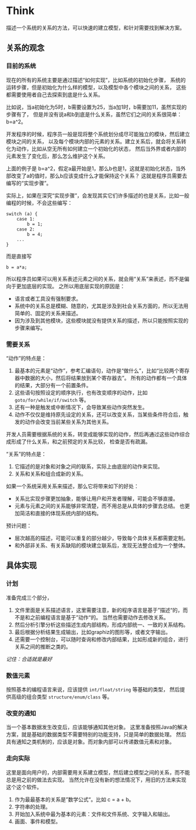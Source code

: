 # Think

描述一个系统的关系的方法，可以快速的建立模型，和针对需要找到解决方案。

## 关系的观念

### 目前的系统

现在的所有的系统主要是通过描述“如何实现”，比如系统的初始化步骤，
系统的运转步骤，但是初始化为什么样的模型，以及模型中各个模块之间的关系，
这些都需要使用者自己去探索到底是什么关系。

比如说，当a初始化为5时，b需要设置为25，当a加1时，b需要加11，虽然实现的步骤有了，
但是并没有说a和b到底是什么关系，虽然它们之间的关系很简单：b=a^2。

开发程序的时候，程序员一般是现将整个系统划分成尽可能独立的模块，然后建立模块之间的关系，
以及每个模块内部的元素的关系。建立关系后，就会将关系转化为动作，比如从空无所有如何建立一个初始化的状态，
然后当外界或者内部的元素发生了变化后，那么怎么维护这个关系。

上面的例子是 b=a^2，假定a最开始是1，那么b也是1，这就是初始化状态，当外部改变了a的值时，那么b应该变成什么才能保持这个关系？
这就是程序员需要去编写的“实现步骤”。

实际上，如果在深究“实现步骤”，会发现其实它们许多描述的也是关系，比如一般编程的时候，不会这些编写：

```
switch (a) {
    case 1:
        b = 1;
    case 2:
        b = 4;
    ...
}
```

而是直接写

```
b = a*a;
```

所以程序员如果可以用关系表述元素之间的关系，就会用“关系”来表述，而不是偏向于更加底层的实现。
之所以用底层实现的原因是：

* 语言或者工具没有强制要求。
* 系统中的关系总是模糊、随意的，尤其是涉及到社会关系方面的，所以无法用简单的、固定的关系来描述。
* 因为涉及到其他模块，这些模块就没有提供关系的描述，所以只能按照实现的步骤来编写。

### 需要关系

“动作”的特点是：

1. 最基本的元素是“动作”，参考汇编语句，动作是“做什么”，比如“比较两个寄存器中数据的大小，然后将结果放到某个寄存器去”。
    所有的动作都有一个具体的结果，大部分有一个前置条件。
1. 这些语句按照设定的顺序执行，也有改变顺序的动作，比如 `goto/for/while/if/switch` 等。
1. 还有一种是触发或中断情况下，会导致某些动作突然发生。
1. 动作不仅仅是维持原先设定的关系，还可以改变关系，当某些条件符合后，触发的动作会改变当前某些关系为其他关系。

开发人员需要根据系统的关系，转变成能够实现的动作，然后再通过这些动作综合成形成了什么关系，和之前预定的关系比较，
检查是否有疏漏。

“关系”的特点是：

1. 它描述的是对象和对象之间的联系，实际上由底层的动作来实现。
1. 关系和关系和组合成新的关系。

如果一个系统采用关系来描述，那么它将带来如下的好处：

* 关系比实现步骤更加抽象，能够让用户和开发者理解，可能会不够直接。
* 元素与元素之间的关系能够非常清楚，而不用总是从具体的步骤去总结。
  也更加简洁和直接的体现系统内部的结构。

预计问题：
* 层次越高的描述，可能可以重复的部分越少，导致每个具体关系都需要定制。
* 和外部非关系、有关系缺陷的模块建立联系后，发现无法整合成为一个整体。

## 具体实现

### 计划

准备完成三个部分，
1. 文件里面是关系描述语言，这里需要注意，新的程序语言是基于”描述“的，而不是和之前编程语言是基于”动作“的。
   当然也需要动作去修改关系。
1. 然后分析引擎分析这些描述生成内部结构，形成内部统一、一致的关系结构。
1. 最后根据分析结果生成输出，比如graphiz的图形等，或者文字输出。
1. 还需要一个控制台，可以随时查询和修改内部结果，比如形成新的组合，进行关系之间的推断之类的。

*记住：合适就是最好*

### 数值元素

按照基本的编程语言来说，应该提供 `int/float/string` 等基础的类型，
然后提供高级的组合类型 `structure/enum/class` 等。

### 改变的通知

当一个基本数据发生改变后，应该能够通知其他对象。
这里准备按照Java的解决方案，就是基础的数据类型不需要特别的功能支持，只是简单的数据处理。
然后具有通知之类机制的，应该是对象。而对象内部可以传递数值元素和对象。

### 走向实际

这里是面向用户的，内部需要用关系建立模型，然后建立模型之间的关系，而不能总是用之前的做法去实现。
当然允许在没有新的想法情况下，用旧的方法来实现这个这个软件。

1. 作为最最基本的关系是”数学公式“。比如 c = a + b。
1. 字符串的处理。
1. 开始加入系统中最为基本的元素：文件和文件系统、文字输入和输出。
1. 画面、事件和模型。